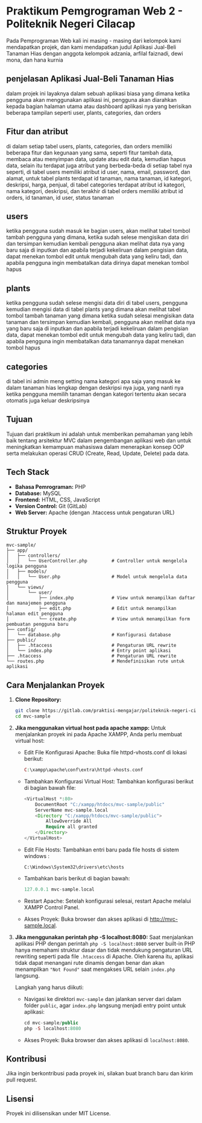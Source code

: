 # Praktikum Pemgrograman Web 2 - Politeknik Negeri Cilacap
Pada Pemprograman Web kali ini masing - masing dari kelompok kami mendapatkan projek, dan kami mendapatkan judul Aplikasi Jual-Beli Tanaman Hias dengan anggota kelompok adzania, arfilal faiznadi, dewi mona, dan hana kurnia

## penjelasan Aplikasi Jual-Beli Tanaman Hias
dalam projek ini layaknya dalam sebuah aplikasi biasa yang dimana ketika pengguna akan menggunakan aplikasi ini, pengguna akan diarahkan kepada bagian halaman utama atau dashboard aplikasi nya yang berisikan beberapa tampilan seperti user, plants, categories, dan orders

## Fitur dan atribut
di dalam setiap tabel users, plants, categories, dan orders memiliki beberapa fitur dan kegunaan yang sama, seperti fitur tambah data, membaca atau menyimpan data, update atau edit data, kemudian hapus data, selain itu terdapat juga atribut yang berbeda-beda di setiap tabel nya seperti, di tabel users memiliki atribut  id user, nama, email, password, dan alamat, untuk tabel plants terdapat id tanaman, nama tanaman, id kategori, deskripsi, harga, penjual, di tabel categories terdapat atribut id kategori, nama kategori, deskripsi, dan terakhir di tabel orders memiliki atribut id orders, id tanaman, id user, status tanaman

## users
ketika pengguna sudah masuk ke bagian users, akan melihat tabel tombol tambah pengguna yang dimana, ketika sudah selese mengisikan data diri dan tersimpan kemudian kembali pengguna akan melihat data nya yang baru saja di inputkan dan apabila terjadi kekeliruan dalam pengisian data, dapat menekan tombol edit untuk mengubah data yang keliru tadi, dan apabila pengguna ingin membatalkan data dirinya dapat menekan tombol hapus

## plants
ketika pengguna sudah selese mengisi data diri di tabel users, pengguna kemudian mengisi data di tabel plants yang dimana akan melihat tabel tombol tambah tanaman yang dimana ketika sudah selesai mengisikan data tanaman dan tersimpan kemudian kembali, pengguna akan melihat data nya yang baru saja di inputkan dan apabila terjadi kekeliruan dalam pengisian data, dapat menekan tombol edit untuk mengubah data yang keliru tadi, dan apabila pengguna ingin membatalkan data tanamannya dapat menekan tombol hapus

## categories
di tabel ini admin meng setting nama kategori apa saja yang masuk ke dalam tanaman hias lengkap dengan deskripsi nya juga, yang nanti nya ketika pengguna memilih tanaman dengan kategori tertentu akan secara otomatis juga keluar deskripsinya

## 

## Tujuan
Tujuan dari praktikum ini adalah untuk memberikan pemahaman yang lebih baik tentang arsitektur MVC dalam pengembangan aplikasi web dan untuk meningkatkan kemampuan mahasiswa dalam menerapkan konsep OOP serta melakukan operasi CRUD (Create, Read, Update, Delete) pada data.

## Tech Stack
- **Bahasa Pemrograman:** PHP
- **Database:** MySQL
- **Frontend:** HTML, CSS, JavaScript
- **Version Control:** Git (GitLab)
- **Web Server:** Apache (dengan .htaccess untuk pengaturan URL)

## Struktur Proyek
```plaintext
mvc-sample/
├── app/
│   ├── controllers/
│   │   └── UserController.php         # Controller untuk mengelola logika pengguna
│   ├── models/
│   │   └── User.php                   # Model untuk mengelola data pengguna
│   └── views/
│       └── user/
│           ├── index.php              # View untuk menampilkan daftar dan manajemen pengguna
│           ├── edit.php               # Edit untuk menampilkan halaman edit pengguna            
│           └── create.php             # View untuk menampilkan form pembuatan pengguna baru
├── config/
│   └── database.php                   # Konfigurasi database
├── public/
│   ├── .htaccess                      # Pengaturan URL rewrite
│   └── index.php                      # Entry point aplikasi
├── .htaccess                          # Pengaturan URL rewrite
└── routes.php                         # Mendefinisikan rute untuk aplikasi
```

## Cara Menjalankan Proyek
1. **Clone Repository:**
   ```bash
   git clone https://gitlab.com/praktisi-mengajar/politeknik-negeri-cilacap/pemrograman-web/mvc-sample.git
   cd mvc-sample
   ```
2. **Jika menggunakan virtual host pada apache xampp:**
   Untuk menjalankan proyek ini pada Apache XAMPP, Anda perlu membuat virtual host:

   - Edit File Konfigurasi Apache: Buka file httpd-vhosts.conf di lokasi berikut:
        ```php 
        C:\xampp\apache\conf\extra\httpd-vhosts.conf 
        ```
   - Tambahkan Konfigurasi Virtual Host: Tambahkan konfigurasi berikut di bagian bawah file:
        ```php 
        <VirtualHost *:80>
            DocumentRoot "C:/xampp/htdocs/mvc-sample/public"
            ServerName mvc-sample.local
            <Directory "C:/xampp/htdocs/mvc-sample/public">
                AllowOverride All
                Require all granted
            </Directory>
        </VirtualHost>
        ```
    - Edit File Hosts: Tambahkan entri baru pada file hosts di sistem windows :
        ```plaintext
        C:\Windows\System32\drivers\etc\hosts
        ```

    - Tambahkan baris berikut di bagian bawah:
        ```php 
        127.0.0.1 mvc-sample.local
        ```

    - Restart Apache: Setelah konfigurasi selesai, restart Apache melalui XAMPP Control Panel.

    - Akses Proyek: Buka browser dan akses aplikasi di http://mvc-sample.local.

3. **Jika menggunakan perintah php -S localhost:8080:**
    Saat menjalankan aplikasi PHP dengan perintah ```php -S localhost:8080```
    server built-in PHP hanya memahami struktur dasar dan tidak mendukung pengaturan URL rewriting seperti pada file ```.htaccess``` di Apache. Oleh karena itu, aplikasi tidak dapat menangani rute dinamis dengan benar dan akan menampilkan ```"Not Found"``` saat mengakses URL selain ```index.php``` langsung.

    Langkah yang harus diikuti:
    - Navigasi ke direktori ```mvc-sample``` dan jalankan server dari dalam folder ```public```, agar ```index.php``` langsung menjadi entry point untuk aplikasi:
        ```php
        cd mvc-sample/public
        php -S localhost:8080
        ```
    - Akses Proyek: Buka browser dan akses aplikasi di ```localhost:8080```.

## Kontribusi
Jika ingin berkontribusi pada proyek ini, silakan buat branch baru dan kirim pull request.

## Lisensi
Proyek ini dilisensikan under MIT License.
